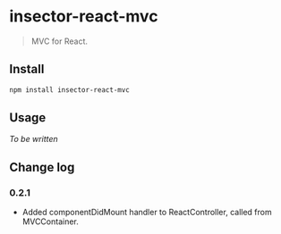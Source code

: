 # insector-react-mvc

> MVC for React.

## Install

```sh
npm install insector-react-mvc
```

## Usage

*To be written*

## Change log

### 0.2.1
* Added componentDidMount handler to ReactController, called from MVCContainer.
